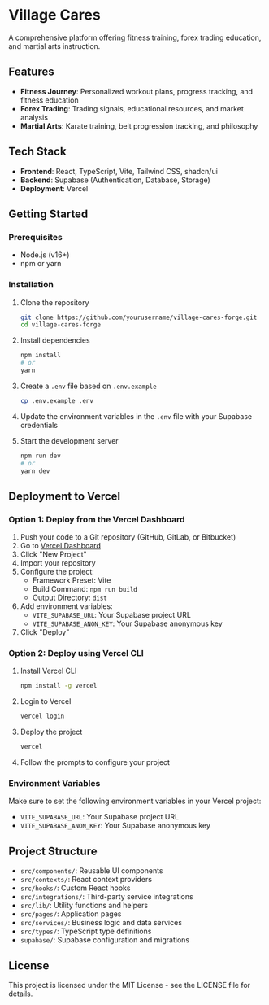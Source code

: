 # Village Cares

A comprehensive platform offering fitness training, forex trading education, and martial arts instruction.

## Features

- **Fitness Journey**: Personalized workout plans, progress tracking, and fitness education
- **Forex Trading**: Trading signals, educational resources, and market analysis
- **Martial Arts**: Karate training, belt progression tracking, and philosophy

## Tech Stack

- **Frontend**: React, TypeScript, Vite, Tailwind CSS, shadcn/ui
- **Backend**: Supabase (Authentication, Database, Storage)
- **Deployment**: Vercel

## Getting Started

### Prerequisites

- Node.js (v16+)
- npm or yarn

### Installation

1. Clone the repository
   ```bash
   git clone https://github.com/yourusername/village-cares-forge.git
   cd village-cares-forge
   ```

2. Install dependencies
   ```bash
   npm install
   # or
   yarn
   ```

3. Create a `.env` file based on `.env.example`
   ```bash
   cp .env.example .env
   ```

4. Update the environment variables in the `.env` file with your Supabase credentials

5. Start the development server
   ```bash
   npm run dev
   # or
   yarn dev
   ```

## Deployment to Vercel

### Option 1: Deploy from the Vercel Dashboard

1. Push your code to a Git repository (GitHub, GitLab, or Bitbucket)
2. Go to [Vercel Dashboard](https://vercel.com/dashboard)
3. Click "New Project"
4. Import your repository
5. Configure the project:
   - Framework Preset: Vite
   - Build Command: `npm run build`
   - Output Directory: `dist`
6. Add environment variables:
   - `VITE_SUPABASE_URL`: Your Supabase project URL
   - `VITE_SUPABASE_ANON_KEY`: Your Supabase anonymous key
7. Click "Deploy"

### Option 2: Deploy using Vercel CLI

1. Install Vercel CLI
   ```bash
   npm install -g vercel
   ```

2. Login to Vercel
   ```bash
   vercel login
   ```

3. Deploy the project
   ```bash
   vercel
   ```

4. Follow the prompts to configure your project

### Environment Variables

Make sure to set the following environment variables in your Vercel project:

- `VITE_SUPABASE_URL`: Your Supabase project URL
- `VITE_SUPABASE_ANON_KEY`: Your Supabase anonymous key

## Project Structure

- `src/components/`: Reusable UI components
- `src/contexts/`: React context providers
- `src/hooks/`: Custom React hooks
- `src/integrations/`: Third-party service integrations
- `src/lib/`: Utility functions and helpers
- `src/pages/`: Application pages
- `src/services/`: Business logic and data services
- `src/types/`: TypeScript type definitions
- `supabase/`: Supabase configuration and migrations

## License

This project is licensed under the MIT License - see the LICENSE file for details.